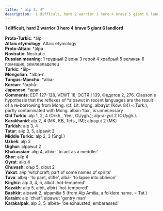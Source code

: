 ```yaml
---
title: " alp 3, 4"
description:  1 difficult, hard 2 warrior 3 hero 4 brave 5 giant 6 landlord
---
```

<strong> 1 difficult, hard 2 warrior 3 hero 4 brave 5 giant 6 landlord</strong><br><br>
<strong>Proto-Turkic</strong>:  *ălp<br>
<strong>Altaic etymology</strong>:  Altaic etymology<br>
<strong> Proto-Altaic</strong>:  *ălpa<br>
<strong>Nostratic</strong>:  Nostratic<br>
<strong>Russian meaning</strong>:  1 трудный 2 воин 3 герой 4 храбрый 5 великан 6 помещик, землевладелец<br>
<strong>Turkic</strong>:  *ălp-<br>
<strong>Mongolian</strong>:  *alba-n<br>
<strong>Tungus-Manchu</strong>:  *alba-<br>
<strong>Korean</strong>:  *àrphằ-<br>
<strong>Japanese</strong>:  *apar-<br>
<strong>Comments</strong>:  EDT 127-128, VEWT 18, ЭСТЯ I 139, Федотов 2, 276. Clauson's hypothesis that the reflexes of *alpawut in recent languages are the result of a re-borrowing from Mong. (cf. Lit. Mong. albaɣut (Kow. 84) < Turk.), partly contaminated with Mong. alban 'tax', is unnecessary<br>
<strong>Old Turkic</strong>:  alp 1, 2, 4 (Orkh., Yen., OUygh.); alp-a-ɣut 2 (OUygh.).<br>
<strong>Karakhanid</strong>:  alp 2, 4 (MK, KB, Tefs., IM); alpaɣut 2 (MK)<br>
<strong>Turkish</strong>:  alp 3, 4<br>
<strong>Tatar</strong>:  alɨp 3, 5, alpawɨt 2<br>
<strong>Middle Turkic</strong>:  alp 2, 3 (Sngl.)<br>
<strong>Uzbek</strong>:  alp 3<br>
<strong>Uighur</strong>:  alpawut 2<br>
<strong>Khakassian</strong>:  alɨp 4, albɨx- 'to act as a meddler'<br>
<strong>Shor</strong>:  alɨp 4<br>
<strong>Oyrat</strong>:  alɨp 4<br>
<strong>Chuvash</strong>:  olъp 5, olbut 2<br>
<strong>Yakut</strong>:  alɨp 'witchcraft; part of some names of spirits'<br>
<strong>Tuva</strong>:  albɨq- 'to pant, stifle', albā- 'to lapse into oblivion'<br>
<strong>Kirghiz</strong>:  alp 3, 4, 5, albūt 'hot-tempered'<br>
<strong>Kazakh</strong>:  alɨp 5, albɨt, albɨrt 'hot-tempered'<br>
<strong>Bashkir</strong>:  alpawɨt 2, alpamɨša 5 (from Alp Amɨša, a folklore name, = Tat.)<br>
<strong>Karaim</strong>:  alp 'chief', alpawut 'gentry man'<br>
<strong>Karakalpak</strong>:  alp 3, 5, albɨra- 'be exhausted, embarassed'<br>


